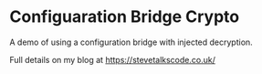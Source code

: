 # Configuaration Bridge Crypto

A demo of using a configuration bridge with injected decryption.

Full details on my blog at https://stevetalkscode.co.uk/

